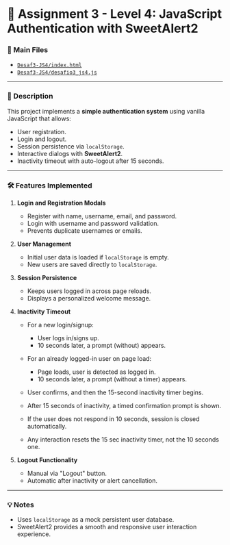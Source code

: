 # 🔐 Assignment 3 - Level 4: JavaScript Authentication with SweetAlert2

### 📂 Main Files
- [`Desaf3-JS4/index.html`](Desaf3-JS4/index.html)
- [`Desaf3-JS4/desafio3_js4.js`](Desaf3-JS4/desafio3_js4.js)

---

### 📌 Description
This project implements a **simple authentication system** using vanilla JavaScript that allows:
- User registration.
- Login and logout.
- Session persistence via `localStorage`.
- Interactive dialogs with **SweetAlert2**.
- Inactivity timeout with auto-logout after 15 seconds.

---

### 🛠️ Features Implemented

1. **Login and Registration Modals**
   - Register with name, username, email, and password.
   - Login with username and password validation.
   - Prevents duplicate usernames or emails.

2. **User Management**
   - Initial user data is loaded if `localStorage` is empty.
   - New users are saved directly to `localStorage`.

3. **Session Persistence**
   - Keeps users logged in across page reloads.
   - Displays a personalized welcome message.

4. **Inactivity Timeout**
   - For a new login/signup:
      * User logs in/signs up.
      * 10 seconds later, a prompt (without) appears.
      
   - For an already logged-in user on page load:
      * Page loads, user is detected as logged in.
      * 10 seconds later, a prompt (without a timer) appears.
        
   - User confirms, and then the 15-second inactivity timer begins.
   - After 15 seconds of inactivity, a timed confirmation prompt is shown.
   - If the user does not respond in 10 seconds, session is closed automatically.
   - Any interaction resets the 15 sec inactivity timer, not the 10 seconds one.

6. **Logout Functionality**
   - Manual via "Logout" button.
   - Automatic after inactivity or alert cancellation.

---

### 💡 Notes
- Uses `localStorage` as a mock persistent user database.
- SweetAlert2 provides a smooth and responsive user interaction experience.
